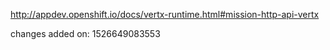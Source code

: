 http://appdev.openshift.io/docs/vertx-runtime.html#mission-http-api-vertx

 
 changes added on: 1526649083553